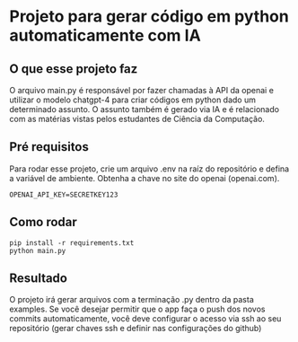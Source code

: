 # Projeto para gerar código em python automaticamente com IA


## O que esse projeto faz
O arquivo main.py é responsável por fazer chamadas à API da openai e utilizar o modelo chatgpt-4 para criar códigos em python dado um determinado assunto. O assunto também é gerado via IA e é relacionado com as matérias vistas pelos estudantes de Ciência da Computação.

## Pré requisitos
Para rodar esse projeto, crie um arquivo .env na raíz do repositório e defina a variável de ambiente. Obtenha a chave no site do openai (openai.com).
```
OPENAI_API_KEY=SECRETKEY123
```

## Como rodar
```
pip install -r requirements.txt
python main.py
```

## Resultado
O projeto irá gerar arquivos com a terminação .py dentro da pasta examples. Se você desejar permitir que o app faça o push dos novos commits automaticamente, você deve configurar o acesso via ssh ao seu repositório (gerar chaves ssh e definir nas configurações do github)